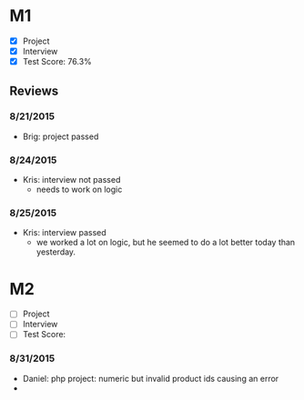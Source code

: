 # M1

- [x] Project
- [x] Interview
- [x] Test Score: 76.3%

## Reviews

### 8/21/2015
- Brig: project passed

### 8/24/2015
- Kris: interview not passed
  - needs to work on logic

### 8/25/2015
- Kris: interview passed
  - we worked a lot on logic, but he seemed to do a lot better today than yesterday. 

# M2

- [ ] Project
- [ ] Interview
- [ ] Test Score:
 
### 8/31/2015
- Daniel: php project: numeric but invalid product ids causing an error
- 
